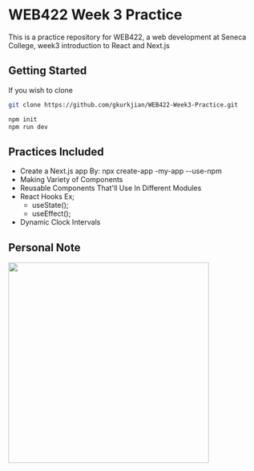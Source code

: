 # WEB422 Week 3 Practice

This is a practice repository for WEB422, a web development at Seneca College, week3 introduction to React and Next.js

## Getting Started
If you wish to clone
```bash
git clone https://github.com/gkurkjian/WEB422-Week3-Practice.git

npm init
npm run dev
```

## Practices Included
* Create a Next.js app By: npx create-app -my-app --use-npm
* Making Variety of Components
* Reusable Components That'll Use In Different Modules
* React Hooks Ex;
    * useState();
    * useEffect();
* Dynamic Clock Intervals

## Personal Note
<img src="../my-app/week3-web422-notes.jpg" width="400" height="400" />